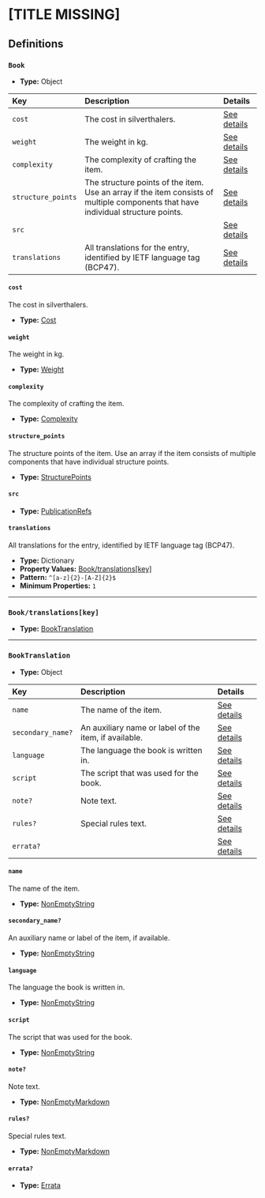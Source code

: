 # [TITLE MISSING]

## Definitions

### <a name="Book"></a> `Book`

- **Type:** Object

Key | Description | Details
:-- | :-- | :--
`cost` | The cost in silverthalers. | <a href="#Book/cost">See details</a>
`weight` | The weight in kg. | <a href="#Book/weight">See details</a>
`complexity` | The complexity of crafting the item. | <a href="#Book/complexity">See details</a>
`structure_points` | The structure points of the item. Use an array if the item consists of multiple components that have individual structure points. | <a href="#Book/structure_points">See details</a>
`src` |  | <a href="#Book/src">See details</a>
`translations` | All translations for the entry, identified by IETF language tag (BCP47). | <a href="#Book/translations">See details</a>

#### <a name="Book/cost"></a> `cost`

The cost in silverthalers.

- **Type:** <a href="./_Item.md#Cost">Cost</a>

#### <a name="Book/weight"></a> `weight`

The weight in kg.

- **Type:** <a href="./_Item.md#Weight">Weight</a>

#### <a name="Book/complexity"></a> `complexity`

The complexity of crafting the item.

- **Type:** <a href="./_Item.md#Complexity">Complexity</a>

#### <a name="Book/structure_points"></a> `structure_points`

The structure points of the item. Use an array if the item consists of
multiple components that have individual structure points.

- **Type:** <a href="./_Item.md#StructurePoints">StructurePoints</a>

#### <a name="Book/src"></a> `src`

- **Type:** <a href="../../source/_PublicationRef.md#PublicationRefs">PublicationRefs</a>

#### <a name="Book/translations"></a> `translations`

All translations for the entry, identified by IETF language tag (BCP47).

- **Type:** Dictionary
- **Property Values:** <a href="#Book/translations[key]">Book/translations[key]</a>
- **Pattern:** `^[a-z]{2}-[A-Z]{2}$`
- **Minimum Properties:** `1`

---

### <a name="Book/translations[key]"></a> `Book/translations[key]`

- **Type:** <a href="#BookTranslation">BookTranslation</a>

---

### <a name="BookTranslation"></a> `BookTranslation`

- **Type:** Object

Key | Description | Details
:-- | :-- | :--
`name` | The name of the item. | <a href="#BookTranslation/name">See details</a>
`secondary_name?` | An auxiliary name or label of the item, if available. | <a href="#BookTranslation/secondary_name">See details</a>
`language` | The language the book is written in. | <a href="#BookTranslation/language">See details</a>
`script` | The script that was used for the book. | <a href="#BookTranslation/script">See details</a>
`note?` | Note text. | <a href="#BookTranslation/note">See details</a>
`rules?` | Special rules text. | <a href="#BookTranslation/rules">See details</a>
`errata?` |  | <a href="#BookTranslation/errata">See details</a>

#### <a name="BookTranslation/name"></a> `name`

The name of the item.

- **Type:** <a href="../../_NonEmptyString.md#NonEmptyString">NonEmptyString</a>

#### <a name="BookTranslation/secondary_name"></a> `secondary_name?`

An auxiliary name or label of the item, if available.

- **Type:** <a href="../../_NonEmptyString.md#NonEmptyString">NonEmptyString</a>

#### <a name="BookTranslation/language"></a> `language`

The language the book is written in.

- **Type:** <a href="../../_NonEmptyString.md#NonEmptyString">NonEmptyString</a>

#### <a name="BookTranslation/script"></a> `script`

The script that was used for the book.

- **Type:** <a href="../../_NonEmptyString.md#NonEmptyString">NonEmptyString</a>

#### <a name="BookTranslation/note"></a> `note?`

Note text.

- **Type:** <a href="../../_NonEmptyString.md#NonEmptyMarkdown">NonEmptyMarkdown</a>

#### <a name="BookTranslation/rules"></a> `rules?`

Special rules text.

- **Type:** <a href="../../_NonEmptyString.md#NonEmptyMarkdown">NonEmptyMarkdown</a>

#### <a name="BookTranslation/errata"></a> `errata?`

- **Type:** <a href="../../source/_Erratum.md#Errata">Errata</a>
